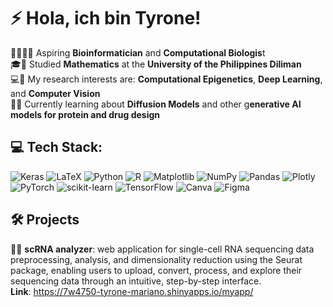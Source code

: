 # ⚡️ Hola, ich bin Tyrone!
🧬👨🏻‍💻 Aspiring **Bioinformatician** and **Computational Biologis**t<br>
🎓🔢 Studied **Mathematics** at the **University of the Philippines Diliman**<br>
💻🔬 My research interests are: **Computational Epigenetics**, **Deep Learning**, and **Computer Vision**<br>
💭💡 Currently learning about **Diffusion Models** and other g**enerative AI models for protein and drug design**


## 💻 Tech Stack:
![Keras](https://img.shields.io/badge/Keras-%23D00000.svg?style=for-the-badge&logo=Keras&logoColor=white) ![LaTeX](https://img.shields.io/badge/latex-%23008080.svg?style=for-the-badge&logo=latex&logoColor=white) ![Python](https://img.shields.io/badge/python-3670A0?style=for-the-badge&logo=python&logoColor=ffdd54) ![R](https://img.shields.io/badge/r-%23276DC3.svg?style=for-the-badge&logo=r&logoColor=white) ![Matplotlib](https://img.shields.io/badge/Matplotlib-%23ffffff.svg?style=for-the-badge&logo=Matplotlib&logoColor=black) ![NumPy](https://img.shields.io/badge/numpy-%23013243.svg?style=for-the-badge&logo=numpy&logoColor=white) ![Pandas](https://img.shields.io/badge/pandas-%23150458.svg?style=for-the-badge&logo=pandas&logoColor=white) ![Plotly](https://img.shields.io/badge/Plotly-%233F4F75.svg?style=for-the-badge&logo=plotly&logoColor=white) ![PyTorch](https://img.shields.io/badge/PyTorch-%23EE4C2C.svg?style=for-the-badge&logo=PyTorch&logoColor=white) ![scikit-learn](https://img.shields.io/badge/scikit--learn-%23F7931E.svg?style=for-the-badge&logo=scikit-learn&logoColor=white) ![TensorFlow](https://img.shields.io/badge/TensorFlow-%23FF6F00.svg?style=for-the-badge&logo=TensorFlow&logoColor=white) ![Canva](https://img.shields.io/badge/Canva-%2300C4CC.svg?style=for-the-badge&logo=Canva&logoColor=white) ![Figma](https://img.shields.io/badge/figma-%23F24E1E.svg?style=for-the-badge&logo=figma&logoColor=white)

## 🛠️ Projects
🧪🧪 **scRNA analyzer**: web application for single-cell RNA sequencing data preprocessing, analysis, and dimensionality reduction using the Seurat package, enabling users to upload, convert, process, and explore their sequencing data through an intuitive, step-by-step interface.<br>
**Link**: https://7w4750-tyrone-mariano.shinyapps.io/myapp/

<!-- Proudly created with GPRM ( https://gprm.itsvg.in ) -->
